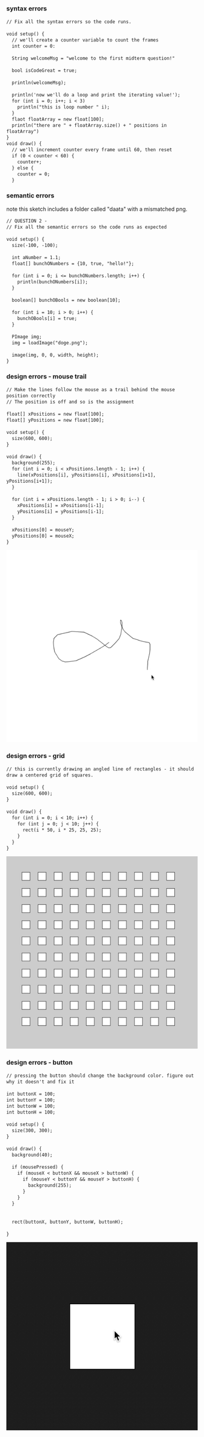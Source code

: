 ### syntax errors

```
// Fix all the syntax errors so the code runs.

void setup() {
  // we'll create a counter variable to count the frames
  int counter = 0:

  String welcomeMsg = "welcome to the first midterm question!"
  
  bool isCodeGreat = true;
  
  println(welcomeMsg);
  
  println('now we'll do a loop and print the iterating value!');
  for (int i = 0; i++; i < 3) 
    println("this is loop number " i);
  }
  flaot floatArray = new float[100];
  println("there are " + floatArray.size() + " positions in floatArray")
}
void draw() {
  // we'll increment counter every frame until 60, then reset
  if (0 < counter < 60) {
    counter+;
  } else {
    counter = 0;
  } 
```

### semantic errors

note this sketch includes a folder called "daata" with a mismatched png.

```
// QUESTION 2 - 
// Fix all the semantic errors so the code runs as expected

void setup() {
  size(-100, -100);
  
  int aNumber = 1.1;
  float[] bunchONumbers = {10, true, "hello!"};

  for (int i = 0; i <= bunchONumbers.length; i++) {
    println(bunchONumbers[i]);
  }
  
  boolean[] bunchOBools = new boolean[10];
  
  for (int i = 10; i > 0; i++) {
    bunchOBools[i] = true;
  }

  PImage img;
  img = loadImage("doge.png");

  image(img, 0, 0, width, height);
}
```

### design errors - mouse trail

```
// Make the lines follow the mouse as a trail behind the mouse position correctly
// The position is off and so is the assignment

float[] xPositions = new float[100];
float[] yPositions = new float[100];

void setup() {
  size(600, 600);
}

void draw() {
  background(255);
  for (int i = 0; i < xPositions.length - 1; i++) {
    line(xPositions[i], yPositions[i], xPositions[i+1], yPositions[i+1]);
  }

  for (int i = xPositions.length - 1; i > 0; i--) {
    xPositions[i] = xPositions[i-1];
    yPositions[i] = yPositions[i-1];
  }

  xPositions[0] = mouseY;
  yPositions[0] = mouseX;
}
```

![1](https://raw.githubusercontent.com/whoisbma/whoisbma.github.io/master/Code1/img/1.gif "1")

### design errors - grid 
```
// this is currently drawing an angled line of rectangles - it should draw a centered grid of squares.

void setup() {
  size(600, 600);
}

void draw() {
  for (int i = 0; i < 10; i++) {
    for (int j = 0; j < 10; j++) {
      rect(i * 50, i * 25, 25, 25);
    }
  }
}
```
![2](https://raw.githubusercontent.com/whoisbma/whoisbma.github.io/master/Code1/img/2.png "2")

### design errors - button
```
// pressing the button should change the background color. figure out why it doesn't and fix it

int buttonX = 100;
int buttonY = 100;
int buttonW = 100;
int buttonH = 100;

void setup() {
  size(300, 300);
}

void draw() {
  background(40);

  if (mousePressed) {
    if (mouseX < buttonX && mouseX > buttonW) {
      if (mouseY < buttonY && mouseY > buttonH) {
        background(255);
      }
    }
  }
  
    
  rect(buttonX, buttonY, buttonW, buttonH);

}
```

![3](https://raw.githubusercontent.com/whoisbma/whoisbma.github.io/master/Code1/img/3.gif "3")